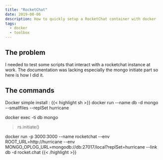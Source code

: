 ```yaml
---
title: "RocketChat"
date: 2019-08-06
description: How to quickly setup a RocketChat container with docker
tags:
  - docker
  - toolbox
---
```


## The problem

I needed to test some scripts that interact with a rocketchat instance at work. The documentation was lacking especially the mongo initiate part so here is how I did it.

## The commands

Docker simple install :
{{< highlight sh >}}
docker run --name db -d mongo --smallfiles --replSet hurricane

docker exec -ti db mongo
> rs.initiate()

docker run -p 3000:3000 --name rocketchat --env ROOT_URL=http://hurricane --env MONGO_OPLOG_URL=mongodb://db:27017/local?replSet=hurricane  --link db -d rocket.chat
{{< /highlight >}}
